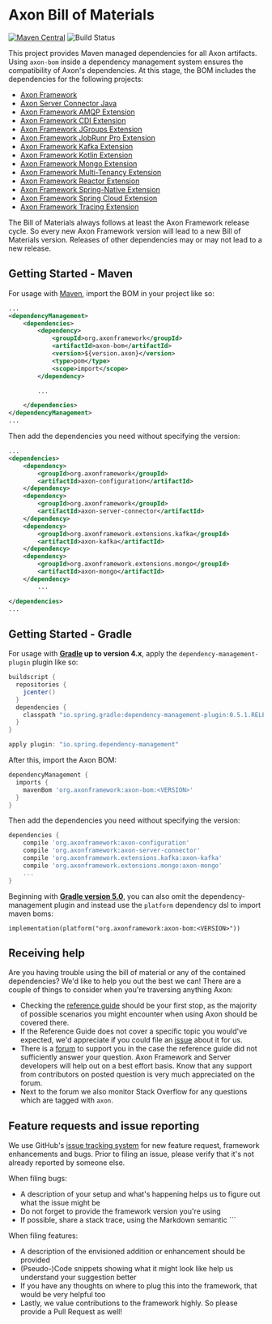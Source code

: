 # Axon Bill of Materials
[![Maven Central](https://maven-badges.herokuapp.com/maven-central/org.axonframework/axon-bom/badge.svg)](https://maven-badges.herokuapp.com/maven-central/org.axonframework/axon-bom)
![Build Status](https://github.com/AxonFramework/axon-bom/actions/workflows/maven.yml/badge.svg?branch=master)

This project provides Maven managed dependencies for all Axon artifacts.
Using `axon-bom` inside a dependency management system ensures the compatibility of Axon's dependencies.
At this stage, the BOM includes the dependencies for the following projects:

* [Axon Framework](https://github.com/AxonFramework/AxonFramework)
* [Axon Server Connector Java](https://github.com/AxonIQ/axonserver-connector-java)
* [Axon Framework AMQP Extension](https://github.com/AxonFramework/extension-amqp)
* [Axon Framework CDI Extension](https://github.com/AxonFramework/extension-cdi)
* [Axon Framework JGroups Extension](https://github.com/AxonFramework/extension-jgroups)
* [Axon Framework JobRunr Pro Extension](https://github.com/AxonFramework/extension-jobrunrpro)
* [Axon Framework Kafka Extension](https://github.com/AxonFramework/extension-kafka)
* [Axon Framework Kotlin Extension](https://github.com/AxonFramework/extension-kotlin)
* [Axon Framework Mongo Extension](https://github.com/AxonFramework/extension-mongo)
* [Axon Framework Multi-Tenancy Extension](https://github.com/AxonFramework/extension-multitenancy)
* [Axon Framework Reactor Extension](https://github.com/AxonFramework/extension-reactor)
* [Axon Framework Spring-Native Extension](https://github.com/AxonFramework/extension-spring-native)
* [Axon Framework Spring Cloud Extension](https://github.com/AxonFramework/extension-springcloud)
* [Axon Framework Tracing Extension](https://github.com/AxonFramework/extension-tracing)

The Bill of Materials always follows at least the Axon Framework release cycle. 
So every new Axon Framework version will lead to a new Bill of Materials version. 
Releases of other dependencies may or may not lead to a new release.

## Getting Started - Maven

For usage with [Maven](https://maven.apache.org/), import the BOM in your project like so:

```xml
...
<dependencyManagement>
    <dependencies>
        <dependency>
            <groupId>org.axonframework</groupId>
            <artifactId>axon-bom</artifactId>
            <version>${version.axon}</version>
            <type>pom</type>
            <scope>import</scope>
        </dependency>

        ...

    </dependencies>
</dependencyManagement>
...
```

Then add the dependencies you need without specifying the version:

```xml
...
<dependencies>
    <dependency>
        <groupId>org.axonframework</groupId>
        <artifactId>axon-configuration</artifactId>
    </dependency>
    <dependency>
        <groupId>org.axonframework</groupId>
        <artifactId>axon-server-connector</artifactId>
    </dependency>
    <dependency>
        <groupId>org.axonframework.extensions.kafka</groupId>
        <artifactId>axon-kafka</artifactId>
    </dependency>
    <dependency>
        <groupId>org.axonframework.extensions.mongo</groupId>
        <artifactId>axon-mongo</artifactId>
    </dependency>
        ...

</dependencies>
...
```

## Getting Started - Gradle

For usage with **[Gradle](https://gradle.org/) up to version 4.x**, apply the `dependency-management-plugin` plugin like so:

```groovy
buildscript {
  repositories {
    jcenter()
  }
  dependencies {
    classpath "io.spring.gradle:dependency-management-plugin:0.5.1.RELEASE"
  }
}

apply plugin: "io.spring.dependency-management"
```

After this, import the Axon BOM:

```groovy
dependencyManagement {
  imports {
    mavenBom 'org.axonframework:axon-bom:<VERSION>'
  }
}
```

Then add the dependencies you need without specifying the version:

```groovy
dependencies {
    compile 'org.axonframework:axon-configuration'
    compile 'org.axonframework:axon-server-connector'
    compile 'org.axonframework.extensions.kafka:axon-kafka'
    compile 'org.axonframework.extensions.mongo:axon-mongo'
    ...
}
```

Beginning with **[Gradle version 5.0](https://docs.gradle.org/5.0/userguide/managing_transitive_dependencies.html#sec:bom_import)**, you can also omit the dependency-management plugin and instead use the `platform` dependency dsl to import maven boms:

```
implementation(platform("org.axonframework:axon-bom:<VERSION>"))
```

## Receiving help

Are you having trouble using the bill of material or any of the contained dependencies?
We'd like to help you out the best we can!
There are a couple of things to consider when you're traversing anything Axon:

* Checking the [reference guide](https://docs.axoniq.io) should be your first stop,
  as the majority of possible scenarios you might encounter when using Axon should be covered there.
* If the Reference Guide does not cover a specific topic you would've expected,
  we'd appreciate if you could file an [issue](https://github.com/AxonIQ/reference-guide/issues) about it for us.
* There is a [forum](https://discuss.axoniq.io/) to support you in the case the reference guide did not sufficiently answer your question.
  Axon Framework and Server developers will help out on a best effort basis.
  Know that any support from contributors on posted question is very much appreciated on the forum.
* Next to the forum we also monitor Stack Overflow for any questions which are tagged with `axon`.

## Feature requests and issue reporting

We use GitHub's [issue tracking system](https://github.com/AxonFramework/axon-bom/issues) for new feature request,
framework enhancements and bugs.
Prior to filing an issue, please verify that it's not already reported by someone else.

When filing bugs:
* A description of your setup and what's happening helps us to figure out what the issue might be
* Do not forget to provide the framework version you're using
* If possible, share a stack trace, using the Markdown semantic ```

When filing features:
* A description of the envisioned addition or enhancement should be provided
* (Pseudo-)Code snippets showing what it might look like help us understand your suggestion better
* If you have any thoughts on where to plug this into the framework, that would be very helpful too
* Lastly, we value contributions to the framework highly. So please provide a Pull Request as well!
